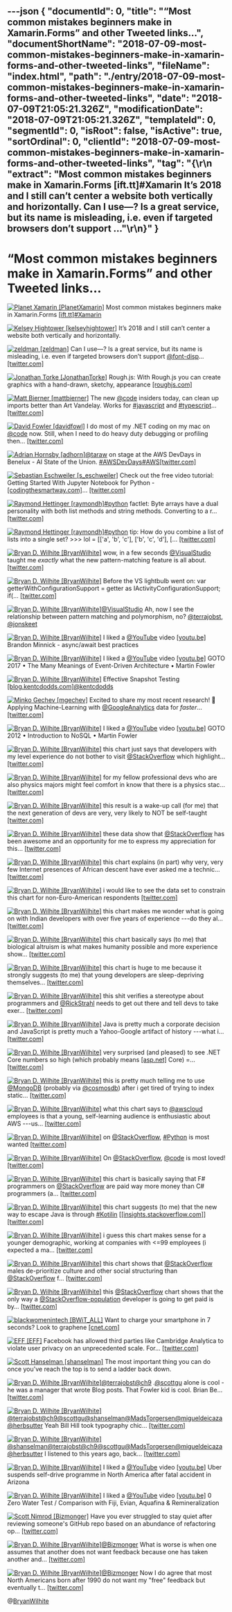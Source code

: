 ---json
{
  "documentId": 0,
  "title": "“Most common mistakes beginners make in Xamarin.Forms” and other Tweeted links…",
  "documentShortName": "2018-07-09-most-common-mistakes-beginners-make-in-xamarin-forms-and-other-tweeted-links",
  "fileName": "index.html",
  "path": "./entry/2018-07-09-most-common-mistakes-beginners-make-in-xamarin-forms-and-other-tweeted-links",
  "date": "2018-07-09T21:05:21.326Z",
  "modificationDate": "2018-07-09T21:05:21.326Z",
  "templateId": 0,
  "segmentId": 0,
  "isRoot": false,
  "isActive": true,
  "sortOrdinal": 0,
  "clientId": "2018-07-09-most-common-mistakes-beginners-make-in-xamarin-forms-and-other-tweeted-links",
  "tag": "{\r\n  \"extract\": \"Most common mistakes beginners make in Xamarin.Forms [ift.tt]#Xamarin It’s 2018 and I still can’t center a website both vertically and horizontally. Can I use—? Is a great service, but its name is misleading, i.e. even if targeted browsers don’t support ...\"\r\n}"
}
---

# “Most common mistakes beginners make in Xamarin.Forms” and other Tweeted links…

[<img alt="Planet Xamarin [PlanetXamarin]" src="https://songhay.blob.core.windows.net/shared-social-twitter/PlanetXamarin.png">](https://t.co/5DHuzFPrPN "Planet Xamarin [PlanetXamarin]") Most common mistakes beginners make in Xamarin.Forms [[ift.tt]](http://ift.tt/2pr2H0Y)[#Xamarin](http://twitter.com/search?q=%23Xamarin)

[<img alt="Kelsey Hightower [kelseyhightower]" src="https://songhay.blob.core.windows.net/shared-social-twitter/kelseyhightower.jpg">](https://t.co/34tXx3kx0x "Kelsey Hightower [kelseyhightower]") It’s 2018 and I still can’t center a website both vertically and horizontally.

[<img alt="zeldman [zeldman]" src="https://songhay.blob.core.windows.net/shared-social-twitter/zeldman.jpg">](https://t.co/wHwI77voyQ "zeldman [zeldman]") Can I use—? Is a great service, but its name is misleading, i.e. even if targeted browsers don’t support [@font-disp](http://twitter.com/font-disp)… [[twitter.com]](https://twitter.com/i/web/status/976069890053419009)

[<img alt="Jonathan Torke [JonathanTorke]" src="https://songhay.blob.core.windows.net/shared-social-twitter/JonathanTorke.jpg">](https://t.co/AqIi91NbiM "Jonathan Torke [JonathanTorke]") Rough.js: With Rough.js you can create graphics with a hand-drawn, sketchy, appearance [[roughjs.com]](http://roughjs.com/)

[<img alt="Matt Bierner [mattbierner]" src="https://songhay.blob.core.windows.net/shared-social-twitter/mattbierner.jpg">](https://t.co/NnCC3iFhHa "Matt Bierner [mattbierner]") The new [@code](http://twitter.com/code) insiders today, can clean up imports better than Art Vandelay. Works for [#javascript](http://twitter.com/search?q=%23javascript) and [#typescript](http://twitter.com/search?q=%23typescript)… [[twitter.com]](https://twitter.com/i/web/status/976548673457856512)

[<img alt="David Fowler [davidfowl]" src="https://songhay.blob.core.windows.net/shared-social-twitter/davidfowl.jpeg">](https://t.co/XKK4NcxDZ3 "David Fowler [davidfowl]") I do most of my .NET coding on my mac on [@code](http://twitter.com/code) now. Still, when I need to do heavy duty debugging or profiling then… [[twitter.com]](https://twitter.com/i/web/status/976586921219518464)

[<img alt="Adrian Hornsby [adhorn]" src="https://songhay.blob.core.windows.net/shared-social-twitter/adhorn.jpg">](https://t.co/STaamLrFnt "Adrian Hornsby [adhorn]")[@taraw](http://twitter.com/taraw) on stage at the AWS DevDays in Benelux - AI State of the Union. [#AWSDevDays](http://twitter.com/search?q=%23AWSDevDays)[#AWS](http://twitter.com/search?q=%23AWS)[[twitter.com]](https://twitter.com/adhorn/status/976031780384985098/photo/1)

[<img alt="Sebastian Eschweiler [s_eschweiler]" src="https://songhay.blob.core.windows.net/shared-social-twitter/s_eschweiler.jpg">](https://t.co/qCpCP4yzZb "Sebastian Eschweiler [s_eschweiler]") Check out the free video tutorial: Getting Started With Jupyter Notebook for Python - [[codingthesmartway.com]](https://codingthesmartway.com/getting-started-with-jupyter-notebook-for-python/)… [[twitter.com]](https://twitter.com/i/web/status/976597828263907329)

[<img alt="Raymond Hettinger [raymondh]" src="https://songhay.blob.core.windows.net/shared-social-twitter/raymondh.jpg">](https://t.co/r5ifYKcnD3 "Raymond Hettinger [raymondh]")[#python](http://twitter.com/search?q=%23python) factlet: Byte arrays have a dual personality with both list methods and string methods. Converting to a r… [[twitter.com]](https://twitter.com/i/web/status/976717113841692672)

[<img alt="Raymond Hettinger [raymondh]" src="https://songhay.blob.core.windows.net/shared-social-twitter/raymondh.jpg">](https://t.co/r5ifYKcnD3 "Raymond Hettinger [raymondh]")[#python](http://twitter.com/search?q=%23python) tip: How do you combine a list of lists into a single set? >>> lol = [['a', 'b', 'c'], ['b', 'c', 'd'], [… [[twitter.com]](https://twitter.com/i/web/status/975964122595581952)

[<img alt="Bryan D. Wilhite [BryanWilhite]" src="https://songhay.blob.core.windows.net/shared-social-twitter/BryanWilhite.jpeg">](http://t.co/UNdqV0Z1zz "Bryan D. Wilhite [BryanWilhite]") wow, in a few seconds [@VisualStudio](http://twitter.com/VisualStudio) taught me _exactly_ what the new pattern-matching feature is all about. [[twitter.com]](https://twitter.com/BryanWilhite/status/976545506187821057/photo/1)

[<img alt="Bryan D. Wilhite [BryanWilhite]" src="https://songhay.blob.core.windows.net/shared-social-twitter/BryanWilhite.jpeg">](http://t.co/UNdqV0Z1zz "Bryan D. Wilhite [BryanWilhite]") Before the VS lightbulb went on: var getterWithConfigurationSupport = getter as IActivityConfigurationSupport; if(… [[twitter.com]](https://twitter.com/i/web/status/976545508134084608)

[<img alt="Bryan D. Wilhite [BryanWilhite]" src="https://songhay.blob.core.windows.net/shared-social-twitter/BryanWilhite.jpeg">](http://t.co/UNdqV0Z1zz "Bryan D. Wilhite [BryanWilhite]")[@VisualStudio](http://twitter.com/VisualStudio) Ah, now I see the relationship between pattern matching and polymorphism, no? [@terrajobst](http://twitter.com/terrajobst), [@jonskeet](http://twitter.com/jonskeet)

[<img alt="Bryan D. Wilhite [BryanWilhite]" src="https://songhay.blob.core.windows.net/shared-social-twitter/BryanWilhite.jpeg">](http://t.co/UNdqV0Z1zz "Bryan D. Wilhite [BryanWilhite]") I liked a [@YouTube](http://twitter.com/YouTube) video [[youtu.be]](http://youtu.be/My2gAv5Vrkk?a) Brandon Minnick - async/await best practices

[<img alt="Bryan D. Wilhite [BryanWilhite]" src="https://songhay.blob.core.windows.net/shared-social-twitter/BryanWilhite.jpeg">](http://t.co/UNdqV0Z1zz "Bryan D. Wilhite [BryanWilhite]") I liked a [@YouTube](http://twitter.com/YouTube) video [[youtu.be]](http://youtu.be/STKCRSUsyP0?a) GOTO 2017 • The Many Meanings of Event-Driven Architecture • Martin Fowler

[<img alt="Bryan D. Wilhite [BryanWilhite]" src="https://songhay.blob.core.windows.net/shared-social-twitter/BryanWilhite.jpeg">](http://t.co/UNdqV0Z1zz "Bryan D. Wilhite [BryanWilhite]") Effective Snapshot Testing [[blog.kentcdodds.com]](https://blog.kentcdodds.com/effective-snapshot-testing-e0d1a2c28eca)[@kentcdodds](http://twitter.com/kentcdodds)

[<img alt="Minko Gechev [mgechev]" src="https://songhay.blob.core.windows.net/shared-social-twitter/mgechev.jpg">](https://t.co/7KvH8BhqZf "Minko Gechev [mgechev]") Excited to share my most recent research! 🔬 Applying Machine-Learning with [@GoogleAnalytics](http://twitter.com/GoogleAnalytics) data for *faster*… [[twitter.com]](https://twitter.com/i/web/status/976120561070845959)

[<img alt="Bryan D. Wilhite [BryanWilhite]" src="https://songhay.blob.core.windows.net/shared-social-twitter/BryanWilhite.jpeg">](http://t.co/UNdqV0Z1zz "Bryan D. Wilhite [BryanWilhite]") I liked a [@YouTube](http://twitter.com/YouTube) video [[youtu.be]](http://youtu.be/qI_g07C_Q5I?a) GOTO 2012 • Introduction to NoSQL • Martin Fowler

[<img alt="Bryan D. Wilhite [BryanWilhite]" src="https://songhay.blob.core.windows.net/shared-social-twitter/BryanWilhite.jpeg">](http://t.co/UNdqV0Z1zz "Bryan D. Wilhite [BryanWilhite]") this chart just says that developers with my level experience do not bother to visit [@StackOverflow](http://twitter.com/StackOverflow) which highlight… [[twitter.com]](https://twitter.com/i/web/status/975828314899103744)

[<img alt="Bryan D. Wilhite [BryanWilhite]" src="https://songhay.blob.core.windows.net/shared-social-twitter/BryanWilhite.jpeg">](http://t.co/UNdqV0Z1zz "Bryan D. Wilhite [BryanWilhite]") for my fellow professional devs who are also physics majors might feel comfort in know that there is a physics stac… [[twitter.com]](https://twitter.com/i/web/status/975829181547167744)

[<img alt="Bryan D. Wilhite [BryanWilhite]" src="https://songhay.blob.core.windows.net/shared-social-twitter/BryanWilhite.jpeg">](http://t.co/UNdqV0Z1zz "Bryan D. Wilhite [BryanWilhite]") this result is a wake-up call (for me) that the next generation of devs are very, very likely to NOT be self-taught [[twitter.com]](https://twitter.com/BryanWilhite/status/975829826912231424/photo/1)

[<img alt="Bryan D. Wilhite [BryanWilhite]" src="https://songhay.blob.core.windows.net/shared-social-twitter/BryanWilhite.jpeg">](http://t.co/UNdqV0Z1zz "Bryan D. Wilhite [BryanWilhite]") these data show that [@StackOverflow](http://twitter.com/StackOverflow) has been awesome and an opportunity for me to express my appreciation for this… [[twitter.com]](https://twitter.com/i/web/status/975830554863022080)

[<img alt="Bryan D. Wilhite [BryanWilhite]" src="https://songhay.blob.core.windows.net/shared-social-twitter/BryanWilhite.jpeg">](http://t.co/UNdqV0Z1zz "Bryan D. Wilhite [BryanWilhite]") this chart explains (in part) why very, very few Internet presences of African descent have ever asked me a technic… [[twitter.com]](https://twitter.com/i/web/status/975831759106449408)

[<img alt="Bryan D. Wilhite [BryanWilhite]" src="https://songhay.blob.core.windows.net/shared-social-twitter/BryanWilhite.jpeg">](http://t.co/UNdqV0Z1zz "Bryan D. Wilhite [BryanWilhite]") i would like to see the data set to constrain this chart for non-Euro-American respondents [[twitter.com]](https://twitter.com/BryanWilhite/status/975832333977702400/photo/1)

[<img alt="Bryan D. Wilhite [BryanWilhite]" src="https://songhay.blob.core.windows.net/shared-social-twitter/BryanWilhite.jpeg">](http://t.co/UNdqV0Z1zz "Bryan D. Wilhite [BryanWilhite]") this chart makes me wonder what is going on with Indian developers with over five years of experience ---do they al… [[twitter.com]](https://twitter.com/i/web/status/975833068706586624)

[<img alt="Bryan D. Wilhite [BryanWilhite]" src="https://songhay.blob.core.windows.net/shared-social-twitter/BryanWilhite.jpeg">](http://t.co/UNdqV0Z1zz "Bryan D. Wilhite [BryanWilhite]") this chart basically says (to me) that biological altruism is what makes humanity possible and more experience show… [[twitter.com]](https://twitter.com/i/web/status/975833658924744704)

[<img alt="Bryan D. Wilhite [BryanWilhite]" src="https://songhay.blob.core.windows.net/shared-social-twitter/BryanWilhite.jpeg">](http://t.co/UNdqV0Z1zz "Bryan D. Wilhite [BryanWilhite]") this chart is huge to me because it strongly suggests (to me) that young developers are sleep-depriving themselves… [[twitter.com]](https://twitter.com/i/web/status/975834463287459840)

[<img alt="Bryan D. Wilhite [BryanWilhite]" src="https://songhay.blob.core.windows.net/shared-social-twitter/BryanWilhite.jpeg">](http://t.co/UNdqV0Z1zz "Bryan D. Wilhite [BryanWilhite]") this shit verifies a stereotype about programmers and [@RickStrahl](http://twitter.com/RickStrahl) needs to get out there and tell devs to take exer… [[twitter.com]](https://twitter.com/i/web/status/975835070354173952)

[<img alt="Bryan D. Wilhite [BryanWilhite]" src="https://songhay.blob.core.windows.net/shared-social-twitter/BryanWilhite.jpeg">](http://t.co/UNdqV0Z1zz "Bryan D. Wilhite [BryanWilhite]") Java is pretty much a corporate decision and JavaScript is pretty much a Yahoo-Google artifact of history ---what i… [[twitter.com]](https://twitter.com/i/web/status/975835981654839296)

[<img alt="Bryan D. Wilhite [BryanWilhite]" src="https://songhay.blob.core.windows.net/shared-social-twitter/BryanWilhite.jpeg">](http://t.co/UNdqV0Z1zz "Bryan D. Wilhite [BryanWilhite]") very surprised (and pleased) to see .NET Core numbers so high (which probably means [[asp.net]](http://ASP.NET) Core) =… [[twitter.com]](https://twitter.com/i/web/status/975836537387589632)

[<img alt="Bryan D. Wilhite [BryanWilhite]" src="https://songhay.blob.core.windows.net/shared-social-twitter/BryanWilhite.jpeg">](http://t.co/UNdqV0Z1zz "Bryan D. Wilhite [BryanWilhite]") this is pretty much telling me to use [@MongoDB](http://twitter.com/MongoDB) (probably via [@cosmosdb](http://twitter.com/cosmosdb)) after i get tired of trying to index static… [[twitter.com]](https://twitter.com/i/web/status/975837273433362433)

[<img alt="Bryan D. Wilhite [BryanWilhite]" src="https://songhay.blob.core.windows.net/shared-social-twitter/BryanWilhite.jpeg">](http://t.co/UNdqV0Z1zz "Bryan D. Wilhite [BryanWilhite]") what this chart says to [@awscloud](http://twitter.com/awscloud) employees is that a young, self-learning audience is enthusiastic about AWS ---us… [[twitter.com]](https://twitter.com/i/web/status/975837908794945537)

[<img alt="Bryan D. Wilhite [BryanWilhite]" src="https://songhay.blob.core.windows.net/shared-social-twitter/BryanWilhite.jpeg">](http://t.co/UNdqV0Z1zz "Bryan D. Wilhite [BryanWilhite]") on [@StackOverflow](http://twitter.com/StackOverflow), [#Python](http://twitter.com/search?q=%23Python) is most wanted [[twitter.com]](https://twitter.com/BryanWilhite/status/975838503874383872/photo/1)

[<img alt="Bryan D. Wilhite [BryanWilhite]" src="https://songhay.blob.core.windows.net/shared-social-twitter/BryanWilhite.jpeg">](http://t.co/UNdqV0Z1zz "Bryan D. Wilhite [BryanWilhite]") On [@StackOverflow](http://twitter.com/StackOverflow), [@code](http://twitter.com/code) is most loved! [[twitter.com]](https://twitter.com/BryanWilhite/status/975839269641101312/photo/1)

[<img alt="Bryan D. Wilhite [BryanWilhite]" src="https://songhay.blob.core.windows.net/shared-social-twitter/BryanWilhite.jpeg">](http://t.co/UNdqV0Z1zz "Bryan D. Wilhite [BryanWilhite]") this chart is basically saying that F# programmers on [@StackOverflow](http://twitter.com/StackOverflow) are paid way more money than C# programmers (a… [[twitter.com]](https://twitter.com/i/web/status/975840354225217536)

[<img alt="Bryan D. Wilhite [BryanWilhite]" src="https://songhay.blob.core.windows.net/shared-social-twitter/BryanWilhite.jpeg">](http://t.co/UNdqV0Z1zz "Bryan D. Wilhite [BryanWilhite]") this chart suggests (to me) that the new way to escape Java is through [#Kotilin](http://twitter.com/search?q=%23Kotilin) [[[insights.stackoverflow.com]](https://insights.stackoverflow.com/survey/2018/#technology-how-technologies-are-connected)] [[twitter.com]](https://twitter.com/BryanWilhite/status/975841789897658368/photo/1)

[<img alt="Bryan D. Wilhite [BryanWilhite]" src="https://songhay.blob.core.windows.net/shared-social-twitter/BryanWilhite.jpeg">](http://t.co/UNdqV0Z1zz "Bryan D. Wilhite [BryanWilhite]") i guess this chart makes sense for a younger demographic, working at companies with <=99 employees (i expected a ma… [[twitter.com]](https://twitter.com/i/web/status/975843536477110272)

[<img alt="Bryan D. Wilhite [BryanWilhite]" src="https://songhay.blob.core.windows.net/shared-social-twitter/BryanWilhite.jpeg">](http://t.co/UNdqV0Z1zz "Bryan D. Wilhite [BryanWilhite]") this chart shows that [@StackOverflow](http://twitter.com/StackOverflow) males de-prioritize culture and other social structuring than [@StackOverflow](http://twitter.com/StackOverflow) f… [[twitter.com]](https://twitter.com/i/web/status/975844524994961410)

[<img alt="Bryan D. Wilhite [BryanWilhite]" src="https://songhay.blob.core.windows.net/shared-social-twitter/BryanWilhite.jpeg">](http://t.co/UNdqV0Z1zz "Bryan D. Wilhite [BryanWilhite]") this [@StackOverflow](http://twitter.com/StackOverflow) chart shows that the only way a [@StackOverflow-population](http://twitter.com/StackOverflow-population) developer is going to get paid is by… [[twitter.com]](https://twitter.com/i/web/status/975846072189820928)

[<img alt="blackwomenintech [BWiT_ALL]" src="https://songhay.blob.core.windows.net/shared-social-twitter/BWiT_ALL.jpeg">](https://t.co/Z1JeN5MH6T "blackwomenintech [BWiT_ALL]") Want to charge your smartphone in 7 seconds? Look to graphene [[cnet.com]](https://www.cnet.com/news/graphene-flagship-promises-faster-phone-charging-at-mwc-2018/)

[<img alt="EFF [EFF]" src="https://songhay.blob.core.windows.net/shared-social-twitter/EFF.jpg">](https://t.co/0UKsdjXnWw "EFF [EFF]") Facebook has allowed third parties like Cambridge Analytica to violate user privacy on an unprecedented scale. For… [[twitter.com]](https://twitter.com/i/web/status/975877075323236363)

[<img alt="Scott Hanselman [shanselman]" src="https://songhay.blob.core.windows.net/shared-social-twitter/shanselman.jpg">](https://t.co/KWE5X1k0pH "Scott Hanselman [shanselman]") The most important thing you can do once you've reach the top is to send a ladder back down.

[<img alt="Bryan D. Wilhite [BryanWilhite]" src="https://songhay.blob.core.windows.net/shared-social-twitter/BryanWilhite.jpeg">](http://t.co/UNdqV0Z1zz "Bryan D. Wilhite [BryanWilhite]")[@terrajobst](http://twitter.com/terrajobst)[@ch9](http://twitter.com/ch9) .[@scottgu](http://twitter.com/scottgu) alone is cool -he was a manager that wrote Blog posts. That Fowler kid is cool. Brian Be… [[twitter.com]](https://twitter.com/i/web/status/976626297773244417)

[<img alt="Bryan D. Wilhite [BryanWilhite]" src="https://songhay.blob.core.windows.net/shared-social-twitter/BryanWilhite.jpeg">](http://t.co/UNdqV0Z1zz "Bryan D. Wilhite [BryanWilhite]")[@terrajobst](http://twitter.com/terrajobst)[@ch9](http://twitter.com/ch9)[@scottgu](http://twitter.com/scottgu)[@shanselman](http://twitter.com/shanselman)[@MadsTorgersen](http://twitter.com/MadsTorgersen)[@migueldeicaza](http://twitter.com/migueldeicaza)[@herbsutter](http://twitter.com/herbsutter) Yeah Bill Hill took typography chic… [[twitter.com]](https://twitter.com/i/web/status/976630343900938240)

[<img alt="Bryan D. Wilhite [BryanWilhite]" src="https://songhay.blob.core.windows.net/shared-social-twitter/BryanWilhite.jpeg">](http://t.co/UNdqV0Z1zz "Bryan D. Wilhite [BryanWilhite]")[@shanselman](http://twitter.com/shanselman)[@terrajobst](http://twitter.com/terrajobst)[@ch9](http://twitter.com/ch9)[@scottgu](http://twitter.com/scottgu)[@MadsTorgersen](http://twitter.com/MadsTorgersen)[@migueldeicaza](http://twitter.com/migueldeicaza)[@herbsutter](http://twitter.com/herbsutter) I listened to this years ago, back… [[twitter.com]](https://twitter.com/i/web/status/976634871098458112)

[<img alt="Bryan D. Wilhite [BryanWilhite]" src="https://songhay.blob.core.windows.net/shared-social-twitter/BryanWilhite.jpeg">](http://t.co/UNdqV0Z1zz "Bryan D. Wilhite [BryanWilhite]") I liked a [@YouTube](http://twitter.com/YouTube) video [[youtu.be]](http://youtu.be/9Xfl8ctNuMQ?a) Uber suspends self-drive programme in North America after fatal accident in Arizona

[<img alt="Bryan D. Wilhite [BryanWilhite]" src="https://songhay.blob.core.windows.net/shared-social-twitter/BryanWilhite.jpeg">](http://t.co/UNdqV0Z1zz "Bryan D. Wilhite [BryanWilhite]") I liked a [@YouTube](http://twitter.com/YouTube) video [[youtu.be]](http://youtu.be/1lUK_hf5CbA?a) 0 Zero Water Test / Comparison with Fiji, Evian, Aquafina & Remineralization

[<img alt="Scott Nimrod [Bizmonger]" src="https://songhay.blob.core.windows.net/shared-social-twitter/Bizmonger.jpg">](https://t.co/G8pgR1Zwwz "Scott Nimrod [Bizmonger]") Have you ever struggled to stay quiet after reviewing someone's GitHub repo based on an abundance of refactoring op… [[twitter.com]](https://twitter.com/i/web/status/976790507069288449)

[<img alt="Bryan D. Wilhite [BryanWilhite]" src="https://songhay.blob.core.windows.net/shared-social-twitter/BryanWilhite.jpeg">](http://t.co/UNdqV0Z1zz "Bryan D. Wilhite [BryanWilhite]")[@Bizmonger](http://twitter.com/Bizmonger) What is worse is when one assumes that another does not want feedback because one has taken another and… [[twitter.com]](https://twitter.com/i/web/status/976815009740111872)

[<img alt="Bryan D. Wilhite [BryanWilhite]" src="https://songhay.blob.core.windows.net/shared-social-twitter/BryanWilhite.jpeg">](http://t.co/UNdqV0Z1zz "Bryan D. Wilhite [BryanWilhite]")[@Bizmonger](http://twitter.com/Bizmonger) Now I do agree that most North Americans born after 1990 do not want my "free" feedback but eventually t… [[twitter.com]](https://twitter.com/i/web/status/976816632570920961)

@[BryanWilhite](https://twitter.com/BryanWilhite)
